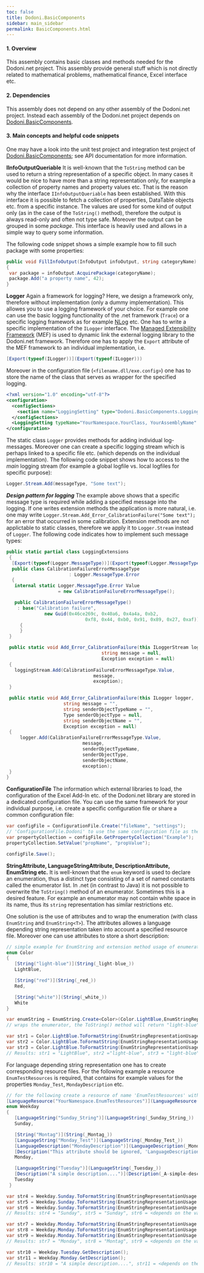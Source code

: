 ```yaml
---
toc: false
title: Dodoni.BasicComponents
sidebar: main_sidebar
permalink: BasicComponents.html
---
```


#### 1. Overview
This assembly contains basic classes and methods needed for the Dodoni.net project. This assembly provide general stuff which is not directly related to mathematical problems, 
mathematical finance, Excel interface etc.

#### 2. Dependencies
This assembly does not depend on any other assembly of the Dodoni.net project. Instead each assembly of the Dodoni.net project depends on [Dodoni.BasicComponents](BasicComponents).

#### 3. Main concepts and helpful code snippets
One may have a look into the unit test project and integration test project of 
[Dodoni.BasicComponents](BasicComponents); see API documentation for more information.

 **IInfoOutputQueriable**
It is well-known that the `ToString` method can be used to return a string representation of a specific object. In many cases it would be nice to have more than a string representation only, for example a collection of property names and property values etc. That is the reason why the interface `IInfoOutputQueriable` has been established. With this interface it is possible to fetch a collection of properties, DataTable objects etc. from a specific instance. The values are used for some kind of output only (as in the case of the `ToString()` method), therefore the output is always read-only and often not type safe. Moreover the output can be grouped in some _package_. This interface is heavily used and allows in a simple way to query some information.

The following code snippet shows a simple example how to fill such package with some properties:
``` csharp
public void FillInfoOutput(InfoOutput infoOutput, string categoryName)
{
 var package = infoOutput.AcquirePackage(categoryName);
 package.Add("a property name", 42);
}
```

 **Logger**
Again a framework for logging? Here, we design a framework only, therefore without implementation (only a dummy implementation). This allowes you to use a logging framework of your choice. For example one can use the basic logging functionality of the .net framework (`Trace`) or a specific logging framework as for example [NLog](http___nlog-project.org_) etc. One has to write a specific implementation of the `ILogger` interface.
The [Managed Extensibility Framework](http___en.wikipedia.org_wiki_Managed_Extensibility_Framework) (MEF) is used to dynamic link the external logging library to the Dodoni.net framework. Therefore one has to apply the `Export` attribute of the MEF framework to an individual implementation, i.e.

``` csharp
[Export(typeof(ILogger))](Export(typeof(ILogger)))
```

Moreover in the configuration file (`<filename.dll/exe.config>`) one has to store the name of the class that serves as wrapper for the specified logging.

``` xml
﻿<?xml version="1.0" encoding="utf-8"?>
<configuration>
  <configSections>
    <section name="LoggingSetting" type="Dodoni.BasicComponents.Logging.Configuration.LoggingConfigurationFileSection, Dodoni.BasicComponents"/>
  </configSections>
  <LoggingSetting typeName="YourNamespace.YourClass, YourAssemblyName" />
</configuration>
```

The static class `Logger` provides methods for adding individual log-messages. Moreover one can create a specific logging stream which is perhaps linked to a specific file etc. (which depends on the individual implementation). The following code snippet shows how to access to the _main_ logging stream (for example a global logfile vs. local logfiles for specific purpose):

``` csharp
Logger.Stream.Add(messageType, "Some text");
```

**_Design pattern for logging_**
The example above shows that a specific message type is required while adding a specified message into the logging. If one writes extension methods the application is more natural, i.e. one may write `Logger.Stream.Add_Error_CalibrationFailure("Some text");` for an error that occurred in some calibration. Extension methods are not applictable to static classes, therefore we apply it to `Logger.Stream` instead of `Logger`. The following code indicates how to implement such message types:

``` csharp
public static partial class LoggingExtensions
 {
  [Export(typeof(Logger.MessageType))](Export(typeof(Logger.MessageType)))
  public class CalibrationFailureErrorMessageType 
                       : Logger.MessageType.Error
  {
   internal static Logger.MessageType.Error Value 
                   = new CalibrationFailureErrorMessageType();

   public CalibrationFailureErrorMessageType()
    : base("Calibration failure", 
              new Guid(0x46ce269c, 0x40a6, 0x4a4a, 0xb2, 
                             0xf8, 0x44, 0xb0, 0x91, 0x89, 0x27, 0xaf))
     {
     }
 }

 public static void Add_Error_CalibrationFailure(this ILoggerStream loggingStream, 
                                   string message = null, 
                                   Exception exception = null)
 {
   loggingStream.Add(CalibrationFailureErrorMessageType.Value, 
                                message, 
                                exception);
 }

 public static void Add_Error_CalibrationFailure(this ILogger logger, 
                     string message = "", 
                     string senderObjectTypeName = "", 
                     Type senderObjectType = null, 
                     string senderObjectName = "", 
                     Exception exception = null)
 {
     logger.Add(CalibrationFailureErrorMessageType.Value, 
                            message, 
                            senderObjectTypeName, 
                            senderObjectType, 
                            senderObjectName, 
                            exception);
 }
}
```

 **ConfigurationFile**
The information which external libraries to load, the configuration of the Excel Add-In etc. of the Dodoni.net library are stored in a dedicated configuration file. You can use the same framework for your individual purpose, i.e. create a specific configuration file or share a common configuration file:

``` csharp
var configFile = ConfigurationFile.Create("fileName", "settings"); 
// 'ConfigurationFile.Dodoni' to use the same configuration file as the dodoni.net library
var propertyCollection = configFile.GetPropertyCollection("Example");
propertyCollection.SetValue("propName", "propValue");

configFile.Save();
```

**StringAttribute, LanguageStringAttribute, DescriptionAttribute, EnumString etc.**
It is well-known that the `enum` keyword is used to declare an enumeration, thus a distinct type consisting of a set of named constants called the enumerator list. In .net (in contrast to Java) it is not possible to overwrite the `ToString()` method of an enumerator. Sometimes this is a desired feature. For example an enumerator may not contain white space in its name, thus its `string` representation has similar restrictions etc.

One solution is the use of attributes and to wrap the enumeration (with class `EnumString` and `EnumString<T>`). The attributes allowes a language depending string representation taken into account a specified resource file. Moreover one can use attributes to store a short description:

``` csharp
// simple example for EnumString and extension method usage of enumerations:
enum Color 
{
   [String("light-blue")](String(_light-blue_))
   LightBlue,

   [String("red")](String(_red_))
   Red,

   [String("white")](String(_white_))
   White
}

var enumString = EnumString.Create<Color>(Color.LightBlue,EnumStringRepresentationUsage.StringAttribute);
// wraps the enumerator, the ToString() method will return "light-blue"

var str1 = Color.LightBlue.ToFormatString(EnumStringRepresentationUsage.ToStringMethod);
var str2 = Color.LightBlue.ToFormatString(EnumStringRepresentationUsage.StringAttribute);
var str3 = Color.LightBlue.ToFormatString(EnumStringRepresentationUsage.LanguageStringAttribute);
// Results: str1 = "LightBlue", str2 ="light-blue", str3 = "light-blue"
```

For language depending string representation one has to create corresponding resource files. For the following example a resource `EnumTestResources` is required, that contains for example values for the properties `Monday_Test`, `MondayDescription` etc.

``` csharp
// for the following create a resource of name 'EnumTestResources' with entries "Sunday_String", "Monday_Test" etc.
[LanguageResource("YourNamespace.EnumTestResources")](LanguageResource(_YourNamespace.EnumTestResources_))
enum Weekday
{
   [LanguageString("Sunday_String")](LanguageString(_Sunday_String_))
   Sunday,

   [String("Montag")](String(_Montag_))
   [LanguageString("Monday_Test")](LanguageString(_Monday_Test_))
   [LanguageDescription("MondayDescription")](LanguageDescription(_MondayDescription_))
   [Description("This attribute should be ignored, 'LanguageDescription' will be prefered.")](Description(_This-attribute-should-be-ignored,-'LanguageDescription'-will-be-prefered._))
   Monday,

   [LanguageString("Tuesday")](LanguageString(_Tuesday_))
   [Description("A simple description....")](Description(_A-simple-description...._))
   Tuesday
 }

var str4 = Weekday.Sunday.ToFormatString(EnumStringRepresentationUsage.ToStringMethod);
var str5 = Weekday.Sunday.ToFormatString(EnumStringRepresentationUsage.StringAttribute);
var str6 = Weekday.Sunday.ToFormatString(EnumStringRepresentationUsage.LanguageStringAttribute);
// Results: str4 = "Sunday", str5 = "Sunday", str6 = <depends on the value in the resource file>

var str7 = Weekday.Monday.ToFormatString(EnumStringRepresentationUsage.ToStringMethod);
var str8 = Weekday.Monday.ToFormatString(EnumStringRepresentationUsage.StringAttribute);
var str9 = Weekday.Monday.ToFormatString(EnumStringRepresentationUsage.LanguageStringAttribute);
// Results: str7 = "Monday", str8 = "Montag", str9 = <depends on the value in the resource file>

var str10 = Weekday.Tuesday.GetDescription();
var str11 = Weekday.Monday.GetDescription();
// Results: str10 = "A simple description....", str11 = <depends on the value in the resource file>
```
